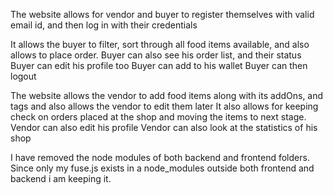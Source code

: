 The website allows for vendor and buyer to register themselves with valid email id, and then log in with their credentials

It allows the buyer to filter, sort through all food items available, and also allows to place order.
Buyer can also see his order list, and their status
Buyer can edit his profile too
Buyer can add to his wallet
Buyer can then logout


The website allows the vendor to add food items along with its addOns, and tags and also allows the vendor to edit them later
It also allows for keeping check on orders placed at the shop and moving the items to next stage.
Vendor can also edit his profile
Vendor can also look at the statistics of his shop

I have removed the node modules of both backend and frontend folders. Since only my fuse.js exists in a node_modules outside both frontend and backend i am keeping it.
